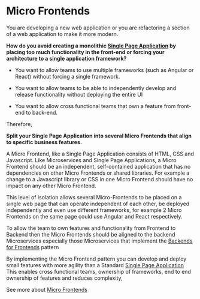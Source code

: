 # Micro Frontends

You are developing a new web application or you are refactoring a section of a web application to make it more modern.

**How do you avoid creating a monolithic [Single Page Application](Single-Page-Application.md) by placing too much functionality in the front-end or forcing your architecture to a single application framework?**

* You want to allow teams to use multiple frameworks \(such as Angular or React\) without forcing a single framework.

* You want to allow teams to be able to independently develop and release functionality without deploying the entire UI

* You want to allow cross functional teams that own a feature from front-end to back-end.

Therefore,

**Split your Single Page Application into several Micro Frontends that align to specific business features.**

A Micro Frontend, like a Single Page Application consists of HTML, CSS and Javascript.  Like Microservices and Single Page Applications, a Micro Frontend should be an independent, self-contained application that has no dependencies on other Micro Frontends or shared libraries.  For example a change to a Javascript library or CSS in one Micro Frontend should have no impact on any other Micro Frontend.

This level of isolation allows several Micro-Frontends to be placed on a single web page that can operate independent of each other, be deployed independently and even use different frameworks, for example 2 Micro Frontends on the same page could use Angular and React respectively.

To allow the team to own features and functionality from Frontend to Backend then the Micro Frontends should be aligned to the backend Microservices especially those Microservices that implement the [Backends for Frontends](../Microservices/Backend-For-Frontend.md) pattern

By implementing the Micro Frontend pattern you can develop and deploy small features with more agility than a Standard [Single Page Application](Single-Page-Application.md)  This enables cross functional teams, ownership of frameworks, end to end ownership of features and reduces complexity,

See more about [Micro Frontends](https://micro-frontends.org/)
